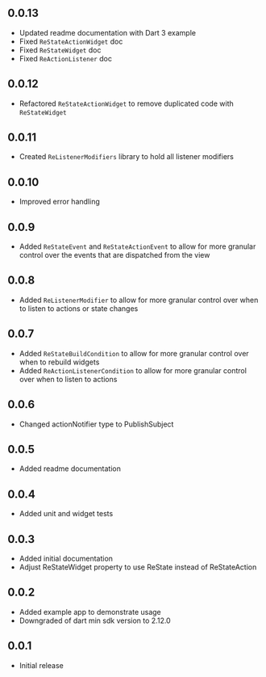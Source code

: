 ## 0.0.13
* Updated readme documentation with Dart 3 example
* Fixed `ReStateActionWidget` doc
* Fixed `ReStateWidget` doc
* Fixed `ReActionListener` doc

## 0.0.12
* Refactored `ReStateActionWidget` to remove duplicated code with `ReStateWidget`

## 0.0.11
* Created `ReListenerModifiers` library to hold all listener modifiers

## 0.0.10
* Improved error handling

## 0.0.9
* Added `ReStateEvent` and `ReStateActionEvent` to allow for more granular control over the events that are dispatched from the view

## 0.0.8
* Added `ReListenerModifier` to allow for more granular control over when to listen to actions or state changes

## 0.0.7
* Added `ReStateBuildCondition` to allow for more granular control over when to rebuild widgets
* Added `ReActionListenerCondition` to allow for more granular control over when to listen to actions

## 0.0.6
* Changed actionNotifier type to PublishSubject

## 0.0.5
* Added readme documentation

## 0.0.4
* Added unit and widget tests

## 0.0.3
* Added initial documentation
* Adjust ReStateWidget property to use ReState instead of ReStateAction

## 0.0.2
* Added example app to demonstrate usage
* Downgraded of dart min sdk version to 2.12.0

## 0.0.1
* Initial release
